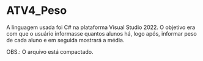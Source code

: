 # ATV4_Peso
A linguagem usada foi C# na plataforma Visual Studio 2022. O objetivo era com que o usuário informasse quantos alunos há, logo após, informar peso de cada aluno e em seguida mostrará a média.

OBS.: O arquivo está compactado.
